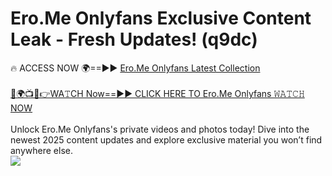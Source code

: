 # Ero.Me Onlyfans Exclusive Content Leak - Fresh Updates! (q9dc)

🔥 ACCESS NOW 🌍==►► <a href="https://tinyurl.com/kvy9nzfs" rel="nofollow">Ero.Me Onlyfans Latest Collection</a>
<br><br>
[🔴🌍📺📱👉WA𝚃CH Now==►► CLICK HERE TO Ero.Me Onlyfans 𝚆𝙰𝚃𝙲𝙷 NOW](https://tinyurl.com/kvy9nzfs)
<br><br>
Unlock Ero.Me Onlyfans's private videos and photos today! Dive into the newest 2025 content updates and explore exclusive material you won’t find anywhere else.
<br>
<a href="https://tinyurl.com/kvy9nzfs" rel="nofollow" data-target="animated-image.originalLink"><img src="https://camo.githubusercontent.com/8a4f000d20f83aca3bf7ec5f350d767afa0574a8a352519fd8cfa583a6f93a33/68747470733a2f2f692e696d6775722e636f6d2f644a486b345a712e676966" data-canonical-src="https://i.imgur.com/dJHk4Zq.gif" style="max-width: 100%; display: inline-block;" data-target="animated-image.originalImage"></a>
<br>
